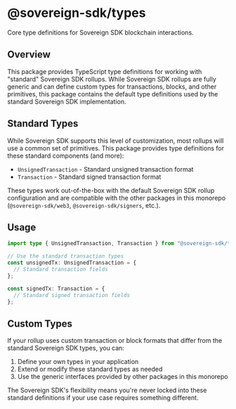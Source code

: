 # @sovereign-sdk/types

Core type definitions for Sovereign SDK blockchain interactions.

## Overview

This package provides TypeScript type definitions for working with "standard" Sovereign SDK rollups. While Sovereign SDK rollups are fully generic and can define custom types for transactions, blocks, and other primitives, this package contains the default type definitions used by the standard Sovereign SDK implementation.

## Standard Types

While Sovereign SDK supports this level of customization, most rollups will use a common set of primitives. This package provides type definitions for these standard components (and more):

- `UnsignedTransaction` - Standard unsigned transaction format
- `Transaction` - Standard signed transaction format

These types work out-of-the-box with the default Sovereign SDK rollup configuration and are compatible with the other packages in this monorepo (`@sovereign-sdk/web3`, `@sovereign-sdk/signers`, etc.).

## Usage

```typescript
import type { UnsignedTransaction, Transaction } from "@sovereign-sdk/types";

// Use the standard transaction types
const unsignedTx: UnsignedTransaction = {
  // Standard transaction fields
};

const signedTx: Transaction = {
  // Standard signed transaction fields
};
```

## Custom Types

If your rollup uses custom transaction or block formats that differ from the standard Sovereign SDK types, you can:

1. Define your own types in your application
2. Extend or modify these standard types as needed
3. Use the generic interfaces provided by other packages in this monorepo

The Sovereign SDK's flexibility means you're never locked into these standard definitions if your use case requires something different.

